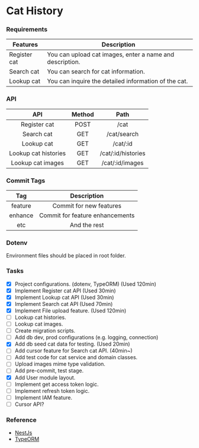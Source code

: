 
# Cat History

### Requirements
| Features     | Description                                              |
|--------------|----------------------------------------------------------|
| Register cat | You can upload cat images, enter a name and description. |
| Search cat   | You can search for cat information.                      |
| Lookup cat   | You can inquire the detailed information of the cat.     |

### API
|      API     | Method |    Path   |
|:------------:|:------:|:---------:|
| Register cat | POST   | /cat     |
| Search cat   | GET    | /cat/search     |
| Lookup cat   | GET    | /cat/:id |
| Lookup cat histories   | GET    | /cat/:id/histories |
| Lookup cat images  | GET    | /cat/:id/images |

### Commit Tags
|   Tag   |           Description           |
|:-------:|:-------------------------------:|
| feature | Commit for new features         |
| enhance | Commit for feature enhancements |
| etc     | And the rest                    |

### Dotenv
Environment files should be placed in root folder.

### Tasks
- [x] Project configurations. (dotenv, TypeORM) (Used 120min)
- [x] Implement Register cat API (Used 30min)
- [x] Implement Lookup cat API (Used 30min)
- [x] Implement Search cat API (Used 70min)
- [x] Implement File upload feature. (Used 120min)
- [ ] Lookup cat histories.
- [ ] Lookup cat images.
- [ ] Create migration scripts.
- [ ] Add db dev, prod configurations (e.g. logging, connection)
- [x] Add db seed cat data for testing. (Used 20min)
- [ ] Add cursor feature for Search cat API. (40min~)
- [ ] Add test code for cat service and domain classes.
- [ ] Upload images mime type validation.
- [ ] Add pre-commit, test stage.
- [x] Add User module layout.
- [ ] Implement get access token logic.
- [ ] Implement refresh token logic.
- [ ] Implement IAM feature.
- [ ] Cursor API?

### Reference
 * [NestJs](https://docs.nestjs.com/)
 * [TypeORM](https://typeorm.io/#/)
